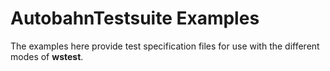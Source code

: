 AutobahnTestsuite Examples
==========================

The examples here provide test specification files for use with the different modes of **wstest**.

